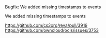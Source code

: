 Bugfix: We added missing timestamps to events

We added missing timestamps to events

https://github.com/cs3org/reva/pull/3919
https://github.com/owncloud/ocis/issues/3753